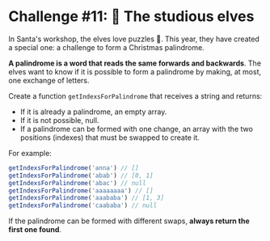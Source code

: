 # Challenge #11: 📖 The studious elves

In Santa's workshop, the elves love puzzles 🧠. This year, they have created a special one: a challenge to form a Christmas palindrome.

**A palindrome is a word that reads the same forwards and backwards**. The elves want to know if it is possible to form a palindrome by making, at most, one exchange of letters.

Create a function ```getIndexsForPalindrome``` that receives a string and returns:

- If it is already a palindrome, an empty array.
- If it is not possible, null.
- If a palindrome can be formed with one change, an array with the two positions (indexes) that must be swapped to create it.

For example:

```js
getIndexsForPalindrome('anna') // []
getIndexsForPalindrome('abab') // [0, 1]
getIndexsForPalindrome('abac') // null
getIndexsForPalindrome('aaaaaaaa') // []
getIndexsForPalindrome('aaababa') // [1, 3]
getIndexsForPalindrome('caababa') // null
```

If the palindrome can be formed with different swaps, **always return the first one found**.
